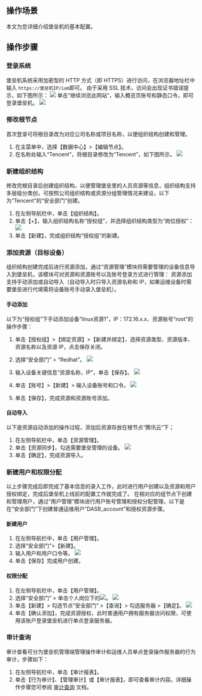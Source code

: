 ## 操作场景

本文为您详细介绍堡垒机的基本配置。



## 操作步骤

### 登录系统

堡垒机系统采用加密型的 HTTP 方式（即 HTTPS）进行访问，在浏览器地址栏中输入 `https://堡垒机IP/iam`即可。
由于采用 SSL 技术，访问会出现证书错误提示，如下图所示：
![](https://main.qcloudimg.com/raw/70cf7190854ac935ce35271ada744ae2.png)
单击“继续浏览此网站”，输入概览页账号和静态口令，即可登录堡垒机。
![](https://main.qcloudimg.com/raw/3f8cf33ce1a1a920097cde7aa26a185c.png)

### 修改根节点

首次登录可将根目录改为对应公司名称或项目名称，以便组织结构创建和管理。
1. 在主菜单中，选择【数据中心】>【编辑节点】。
2. 在名称处输入“Tencent”，将根目录修改为“Tencent”，如下图所示。
![](https://main.qcloudimg.com/raw/8dabead6d63c9ce7020683e921892949.png)

### 新建组织结构

修改完根目录后创建组织结构，以便管理堡垒里的人员资源等信息，组织结构支持多层级分类创，可按照公司组织结构或资源分组管理情况来建设，以下为“Tencent”的“安全部门”创建。
1. 在左侧导航栏中，单击【组织结构】。
2. 单击【+】，输入组织结构名称“授权组”，并选择组织结构类型为“岗位授权”：
![](https://main.qcloudimg.com/raw/003f583a07f82249bc5cc387ce30a020.png)
3. 单击【新建】，完成组织结构“授权组”的新建。

### 添加资源（目标设备）

组织结构创建完成后进行资源添加，通过“资源管理”模块将需要管理的设备信息导入到堡垒机，该模块可对资源和资源账号以及账号登录方式进行管理：
资源添加支持手动添加或自动导入（自动导入时只导入资源名称和 IP，如果运维设备时需要堡垒进行代填需将设备账号手动录入堡垒机）。

#### 手动添加

以下为“授权组”下手动添加设备“linux资源1”，IP：172.16.x.x、资源账号“root”的操作步骤：
1. 单击【授权组】>【绑定资源】>【新建并绑定】，选择资源类型、资源版本、资源名称以及资源 IP，点击保存关闭。

2. 选择“安全部门” > “Redhat”。
![](https://main.qcloudimg.com/raw/54cb2d0835deaaab039bd47a12d2232f.png)
3. 输入设备关键信息“资源名称，IP”，单击【保存】。
![](https://main.qcloudimg.com/raw/0e0e8806678f55b944b8918b2b45bbf6.png)
4. 单击【账号】>【新建】> 输入设备账号和口令。
![](https://main.qcloudimg.com/raw/9b0bb7e9806edd6600ee8837438c2868.png)
5. 单击【保存】，完成资源和资源账号添加。
 

#### 自动导入 

以下是资源自动添加的操作过程，添加后资源存放在根节点“腾讯云”下；
1. 在左侧导航栏中，单击【资源管理】。
2. 单击【资源同步】，勾选需要堡垒管理的设备。
![](https://main.qcloudimg.com/raw/53b164c819ee671b6e89be4ceafb0669.png)
3. 单击【确定】，完成资源导入。

### 新建用户和权限分配

以上步骤完成后即完成了基本信息的录入工作，此时进行用户创建以及资源和用户授权绑定，完成后堡垒机上线前的配置工作就完成了。 
在相对应的组节点下创建和管理用户，通过“用户管理”模块进行用户账号管理和授权分配管理，以下是在“安全部门”下创建普通运维用户“DASB_account”和授权资源步骤。

#### 新建用户
1. 在左侧导航栏中，单击【用户管理】。
2. 选择“安全部门”>【新建】。
3. 输入用户和用户口令等。
![](https://main.qcloudimg.com/raw/2f5f1dcc7f0fa191e8627352443051e6.png)
4. 单击【保存】完成用户创建。

#### 权限分配
1. 在左侧导航栏中，单击【用户管理】。
2. 选择“安全部门” > 单击个人岗位下的<img src="https://main.qcloudimg.com/raw/1954ec8b129122f8a8b500fdb21b2eb6.png"  style="margin:0;">。
![](https://main.qcloudimg.com/raw/c9d3a947e689386f7e23cea5718673d4.png)
3. 单击【新建】> 勾选节点“安全部门” >【查询】> 勾选服务器 >【确定】。
![](https://main.qcloudimg.com/raw/12459a5ab3a71c8cf80066eaaaf70969.png)
4. 单击【确认添加】，完成资源授权，此时普通用户拥有服务器访问权限，可使用该账户登录堡垒机进行单点登录服务器。




### 审计查询

审计查看可分为堡垒机管理端管理操作审计和运维人员单点登录操作服务器的行为审计，步骤如下：
1. 在左侧导航栏中，单击【审计报表】。
2. 单击【行为审计】、【管理审计】或【审计报表】，即可查看审计内容。详细操作步骤您可参阅 [审计查询](https://cloud.tencent.com/document/product/1025/32449) 文档。
